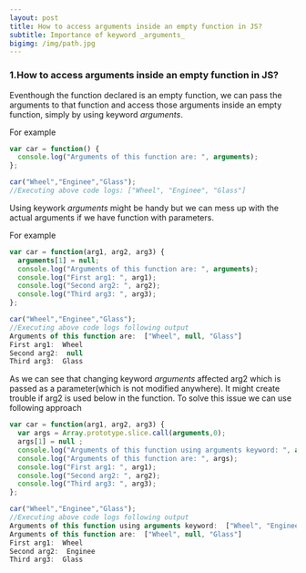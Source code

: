 ```yaml
---
layout: post
title: How to access arguments inside an empty function in JS?
subtitle: Importance of keyword _arguments_
bigimg: /img/path.jpg
---
```


### 1.How to access arguments inside an empty function in JS? 
Eventhough the function declared is an empty function, we can pass the arguments to that function and access those arguments inside
an empty function, simply by using keyword _arguments_.

For example

```javascript
var car = function() {
  console.log("Arguments of this function are: ", arguments);
};

car("Wheel","Enginee","Glass");
//Executing above code logs: ["Wheel", "Enginee", "Glass"] 
```
Using keywork _arguments_ might be handy but we can mess up with the actual arguments if we have function with parameters.

For example

```javascript
var car = function(arg1, arg2, arg3) {
  arguments[1] = null;
  console.log("Arguments of this function are: ", arguments);
  console.log("First arg1: ", arg1);
  console.log("Second arg2: ", arg2);
  console.log("Third arg3: ", arg3);
};

car("Wheel","Enginee","Glass");
//Executing above code logs following output
Arguments of this function are:  ["Wheel", null, "Glass"]
First arg1:  Wheel
Second arg2:  null
Third arg3:  Glass
```
As we can see that changing keyword _arguments_ affected arg2 which is passed as a parameter(which is not modified anywhere). It might create trouble if arg2 is used below in the function. To solve this issue we can use following approach

```javascript
var car = function(arg1, arg2, arg3) {
  var args = Array.prototype.slice.call(arguments,0);
  args[1] = null ;
  console.log("Arguments of this function using arguments keyword: ", arguments);
  console.log("Arguments of this function are: ", args);
  console.log("First arg1: ", arg1);
  console.log("Second arg2: ", arg2);
  console.log("Third arg3: ", arg3);
};

car("Wheel","Enginee","Glass");
//Executing above code logs following output
Arguments of this function using arguments keyword:  ["Wheel", "Enginee", "Glass"]
Arguments of this function are:  ["Wheel", null, "Glass"]
First arg1:  Wheel
Second arg2:  Enginee
Third arg3:  Glass
```
